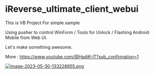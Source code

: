 # iReverse_ultimate_client_webui
This is VB Project For simple sample

Using pusher to control WinForm / Tools for Unlock / Flashing Android Mobile from Web UI.

Let's make something awesome.

More : https://www.youtube.com/@HadiK-IT?sub_confirmation=1

[![image-2023-05-30-133228955.png](https://i.postimg.cc/cHxKSYnr/image-2023-05-30-133228955.png)](https://postimg.cc/Ff6FbYG4)
